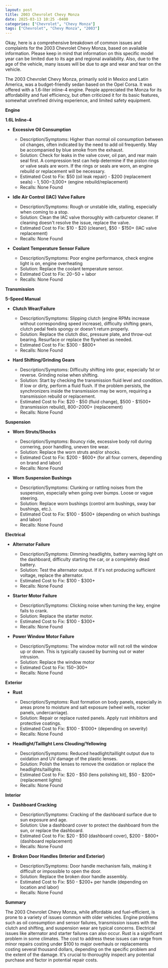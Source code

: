 ```yaml
---
layout: post
title: 2003 Chevrolet Chevy Monza
date: 2025-03-13 10:25 -0400
categories: ["Chevrolet", "Chevy Monza"]
tags: ["Chevrolet", "Chevy Monza", "2003"]
---
```

Okay, here is a comprehensive breakdown of common issues and complaints for the 2003 Chevrolet Chevy Monza, based on available information. Please keep in mind that information on this specific model year can be limited due to its age and regional availability. Also, due to the age of the vehicle, many issues will be due to age and wear and tear on the vehicle.

The 2003 Chevrolet Chevy Monza, primarily sold in Mexico and Latin America, was a budget-friendly sedan based on the Opel Corsa. It was offered with a 1.6-liter inline-4 engine. People appreciated the Monza for its affordability and fuel efficiency, but often criticized it for its basic features, somewhat unrefined driving experience, and limited safety equipment.

**Engine**

**1.6L Inline-4**

*   **Excessive Oil Consumption**
    *   Description/Symptoms: Higher than normal oil consumption between oil changes, often indicated by the need to add oil frequently. May be accompanied by blue smoke from the exhaust.
    *   Solution: Check for leaks in the valve cover, oil pan, and rear main seal first. A compression test can help determine if the piston rings or valve seals are worn. If the rings or seals are worn, an engine rebuild or replacement will be necessary.
    *   Estimated Cost to Fix: $50 (oil leak repair) - $200 (replacement seals) - $1,500-$3,000+ (engine rebuild/replacement)
    *   Recalls: None Found

*   **Idle Air Control (IAC) Valve Failure**
    *   Description/Symptoms: Rough or unstable idle, stalling, especially when coming to a stop.
    *   Solution: Clean the IAC valve thoroughly with carburetor cleaner. If cleaning doesn't resolve the issue, replace the valve.
    *   Estimated Cost to Fix: $10 - $20 (cleaner), $50 - $150+ (IAC valve replacement)
    *   Recalls: None Found

* **Coolant Temperature Sensor Failure**
    *   Description/Symptoms: Poor engine performance, check engine light is on, engine overheating
    *   Solution: Replace the coolant temperature sensor.
    *   Estimated Cost to Fix: $20-$50 + labor
    *   Recalls: None Found

**Transmission**

**5-Speed Manual**

*   **Clutch Wear/Failure**
    *   Description/Symptoms: Slipping clutch (engine RPMs increase without corresponding speed increase), difficulty shifting gears, clutch pedal feels spongy or doesn't return properly.
    *   Solution: Replace the clutch disc, pressure plate, and throw-out bearing. Resurface or replace the flywheel as needed.
    *   Estimated Cost to Fix: $300 - $800+
    *   Recalls: None Found

*   **Hard Shifting/Grinding Gears**
    *   Description/Symptoms: Difficulty shifting into gear, especially 1st or reverse. Grinding noise when shifting.
    *   Solution: Start by checking the transmission fluid level and condition. If low or dirty, perform a fluid flush. If the problem persists, the synchronizers inside the transmission may be worn, requiring a transmission rebuild or replacement.
    *   Estimated Cost to Fix: $20 - $50 (fluid change), $500 - $1500+ (transmission rebuild), $800-$2000+ (replacement)
    *   Recalls: None Found

**Suspension**

*   **Worn Struts/Shocks**
    *   Description/Symptoms: Bouncy ride, excessive body roll during cornering, poor handling, uneven tire wear.
    *   Solution: Replace the worn struts and/or shocks.
    *   Estimated Cost to Fix: $200 - $600+ (for all four corners, depending on brand and labor)
    *   Recalls: None Found

*   **Worn Suspension Bushings**
    *   Description/Symptoms: Clunking or rattling noises from the suspension, especially when going over bumps. Loose or vague steering.
    *   Solution: Replace worn bushings (control arm bushings, sway bar bushings, etc.).
    *   Estimated Cost to Fix: $100 - $500+ (depending on which bushings and labor)
    *   Recalls: None Found

**Electrical**

*   **Alternator Failure**
    *   Description/Symptoms: Dimming headlights, battery warning light on the dashboard, difficulty starting the car, or a completely dead battery.
    *   Solution: Test the alternator output. If it's not producing sufficient voltage, replace the alternator.
    *   Estimated Cost to Fix: $100 - $300+
    *   Recalls: None Found

*   **Starter Motor Failure**
    *   Description/Symptoms: Clicking noise when turning the key, engine fails to crank.
    *   Solution: Replace the starter motor.
    *   Estimated Cost to Fix: $100 - $300+
    *   Recalls: None Found

*   **Power Window Motor Failure**
    *   Description/Symptoms: The window motor will not roll the window up or down. This is typically caused by burning out or water intrusion.
    *   Solution: Replace the window motor
    *   Estimated Cost to Fix: $150-$300+
    *   Recalls: None Found

**Exterior**

*   **Rust**
    *   Description/Symptoms: Rust formation on body panels, especially in areas prone to moisture and salt exposure (wheel wells, rocker panels, undercarriage).
    *   Solution: Repair or replace rusted panels. Apply rust inhibitors and protective coatings.
    *   Estimated Cost to Fix: $100 - $1000+ (depending on severity)
    *   Recalls: None Found

*   **Headlight/Taillight Lens Clouding/Yellowing**
    *   Description/Symptoms: Reduced headlight/taillight output due to oxidation and UV damage of the plastic lenses.
    *   Solution: Polish the lenses to remove the oxidation or replace the headlights/taillights.
    *   Estimated Cost to Fix: $20 - $50 (lens polishing kit), $50 - $200+ (replacement lights)
    *   Recalls: None Found

**Interior**

*   **Dashboard Cracking**
    *   Description/Symptoms: Cracking of the dashboard surface due to sun exposure and age.
    *   Solution: Use a dashboard cover to protect the dashboard from the sun, or replace the dashboard.
    *   Estimated Cost to Fix: $20 - $50 (dashboard cover), $200 - $800+ (dashboard replacement)
    *   Recalls: None Found

*   **Broken Door Handles (Interior and Exterior)**
    *   Description/Symptoms: Door handle mechanism fails, making it difficult or impossible to open the door.
    *   Solution: Replace the broken door handle assembly.
    *   Estimated Cost to Fix: $50 - $200+ per handle (depending on location and labor)
    *   Recalls: None Found

**Summary**

The 2003 Chevrolet Chevy Monza, while affordable and fuel-efficient, is prone to a variety of issues common with older vehicles. Engine problems such as oil consumption and sensor failures, transmission issues with the clutch and shifting, and suspension wear are typical concerns. Electrical issues like alternator and starter failures can also occur. Rust is a significant problem in some climates. The cost to address these issues can range from minor repairs costing under $100 to major overhauls or replacements costing several thousand dollars, depending on the specific problem and the extent of the damage. It's crucial to thoroughly inspect any potential purchase and factor in potential repair costs.

